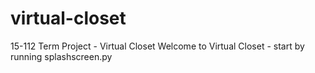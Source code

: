 # virtual-closet
15-112 Term Project - Virtual Closet
Welcome to Virtual Closet - start by running splashscreen.py
